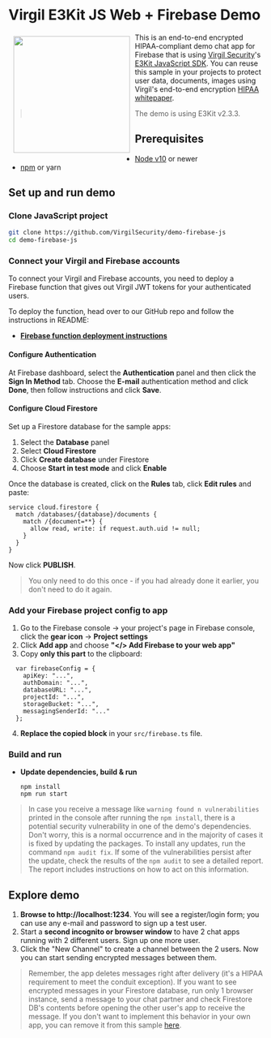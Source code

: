 # Virgil E3Kit JS Web + Firebase Demo

<a href="https://developer.virgilsecurity.com/docs"><img width="230px" src="https://cdn.virgilsecurity.com/assets/images/github/logos/virgil-logo-red.png" align="left" hspace="10" vspace="6"></a> This is an end-to-end encrypted HIPAA-compliant demo chat app for Firebase that is using [Virgil Security](https://virgilsecurity.com)'s [E3Kit JavaScript SDK](https://github.com/VirgilSecurity/virgil-e3kit-js).
You can reuse this sample in your projects to protect user data, documents, images using Virgil's end-to-end encryption [HIPAA whitepaper](https://virgilsecurity.com/wp-content/uploads/2018/07/Firebase-HIPAA-Chat-Whitepaper-Virgil-Security.pdf).

> The demo is using E3Kit v2.3.3.

## Prerequisites

* [Node v10](https://nodejs.org/en/download) or newer
* [npm](https://www.npmjs.com/get-npm) or yarn

## Set up and run demo

### Clone JavaScript project

```bash
git clone https://github.com/VirgilSecurity/demo-firebase-js
cd demo-firebase-js
```

### Connect your Virgil and Firebase accounts

To connect your Virgil and Firebase accounts, you need to deploy a Firebase function that gives out Virgil JWT tokens for your authenticated users.

To deploy the function, head over to our GitHub repo and follow the instructions in README:

* **[Firebase function deployment instructions](https://github.com/VirgilSecurity/e3kit-firebase-func)**

#### Configure Authentication

At Firebase dashboard, select the **Authentication** panel and then click the **Sign In Method** tab. Choose the **E-mail** authentication method and click **Done**, then follow instructions and click **Save**.

#### Configure Cloud Firestore

Set up a Firestore database for the sample apps: 
1. Select the **Database** panel
2. Select **Cloud Firestore**
3. Click **Create database** under Firestore
4. Choose **Start in test mode** and click **Enable**

Once the database is created, click on the **Rules** tab, click **Edit rules** and paste:
  ```
  service cloud.firestore {
    match /databases/{database}/documents {
      match /{document=**} {
        allow read, write: if request.auth.uid != null;
      }
    }
  }
  ```
Now click **PUBLISH**.

> You only need to do this once - if you had already done it earlier, you don't need to do it again.

### Add your Firebase project config to app

1. Go to the Firebase console -> your project's page in Firebase console, click the **gear icon** -> **Project settings**
2. Click **Add app** and choose **"</> Add Firebase to your web app"**
3. Copy **only this part** to the clipboard:
  ```
    var firebaseConfig = {
      apiKey: "...",
      authDomain: "...",
      databaseURL: "...",
      projectId: "...",
      storageBucket: "...",
      messagingSenderId: "..."
    };
  ```
4. **Replace the copied block** in your `src/firebase.ts` file.

### Build and run

* **Update dependencies, build & run**
  ```
  npm install
  npm run start
  ```

> In case you receive a message like `warning found n vulnerabilities` printed in the console after running the `npm install`, there is a potential security vulnerability in one of the demo's dependencies. Don't worry, this is a normal occurrence and in the majority of cases it is fixed by updating the packages. To install any updates, run the command `npm audit fix`. If some of the vulnerabilities persist after the update, check the results of the `npm audit` to see a detailed report. The report includes instructions on how to act on this information.

## Explore demo

1. **Browse to http://localhost:1234**. You will see a register/login form; you can use any e-mail and password to sign up a test user.
2. Start a **second incognito or browser window** to have 2 chat apps running with 2 different users. Sign up one more user.
3. Click the "New Channel" to create a channel between the 2 users. Now you can start sending encrypted messages between them.

> Remember, the app deletes messages right after delivery (it's a HIPAA requirement to meet the conduit exception). If you want to see encrypted messages in your Firestore database, run only 1 browser instance, send a message to your chat partner and check Firestore DB's contents before opening the other user's app to receive the message. If you don't want to implement this behavior in your own app, you can remove it from this sample [here](https://github.com/VirgilSecurity/demo-firebase-js/blob/d263f0ddd4f92f51ee2a925cdffd32a19a0387ae/src/models/MessageListModel.ts#L34).

